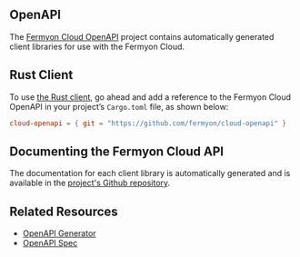 ## OpenAPI

The [Fermyon Cloud OpenAPI](https://github.com/fermyon/cloud-openapi) project contains automatically generated client libraries for use with the Fermyon Cloud.

## Rust Client

To use [the Rust client](https://github.com/fermyon/cloud-openapi/tree/main/clients/rust), go ahead and add a reference to the Fermyon Cloud OpenAPI in your project’s `Cargo.toml` file, as shown below:

```toml
cloud-openapi = { git = "https://github.com/fermyon/cloud-openapi" }
```

## Documenting the Fermyon Cloud API

The documentation for each client library is automatically generated and is available in the [project's Github repository](https://github.com/fermyon/cloud-openapi/tree/main).

## Related Resources

- [OpenAPI Generator](https://openapi-generator.tech/)
- [OpenAPI Spec](https://www.openapis.org/)